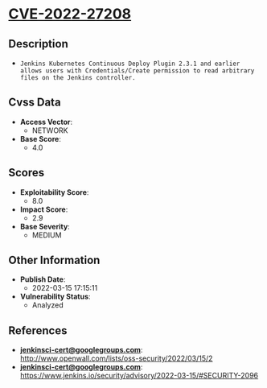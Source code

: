 
# [CVE-2022-27208](http://www.openwall.com/lists/oss-security/2022/03/15/2)

## Description

- `Jenkins Kubernetes Continuous Deploy Plugin 2.3.1 and earlier allows users with Credentials/Create permission to read arbitrary files on the Jenkins controller.`

## Cvss Data

- **Access Vector**:
  - NETWORK
- **Base Score**:
  - 4.0

## Scores

- **Exploitability Score**:
  - 8.0
- **Impact Score**:
  - 2.9
- **Base Severity**:
  - MEDIUM

## Other Information

- **Publish Date**:
  - 2022-03-15 17:15:11
- **Vulnerability Status**:
  - Analyzed

## References

- **jenkinsci-cert@googlegroups.com**: http://www.openwall.com/lists/oss-security/2022/03/15/2
- **jenkinsci-cert@googlegroups.com**: https://www.jenkins.io/security/advisory/2022-03-15/#SECURITY-2096
